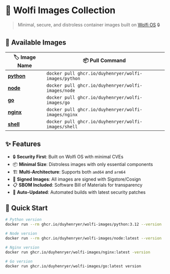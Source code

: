 # 🐺 Wolfi Images Collection

> Minimal, secure, and distroless container images built on [Wolfi OS](https://wolfi.dev) 🔒

## 🚀 Available Images

| 🏷️ Image Name | 📦 Pull Command |
|---------------|----------------|
| [**python**](./images/python/) | `docker pull ghcr.io/duyhenryer/wolfi-images/python` |
| [**node**](./images/node/) | `docker pull ghcr.io/duyhenryer/wolfi-images/node` |
| [**go**](./images/go/) | `docker pull ghcr.io/duyhenryer/wolfi-images/go` |
| [**nginx**](./images/nginx/) | `docker pull ghcr.io/duyhenryer/wolfi-images/nginx` |
| [**shell**](./images/shell/) | `docker pull ghcr.io/duyhenryer/wolfi-images/shell` |

## ✨ Features

- 🔒 **Security First**: Built on Wolfi OS with minimal CVEs
- 📦 **Minimal Size**: Distroless images with only essential components
- 🏗️ **Multi-Architecture**: Supports both `amd64` and `arm64`
- 🔐 **Signed Images**: All images are signed with Sigstore/Cosign
- 📋 **SBOM Included**: Software Bill of Materials for transparency
- 🔄 **Auto-Updated**: Automated builds with latest security patches

## 🎯 Quick Start

```bash
# Python version
docker run --rm ghcr.io/duyhenryer/wolfi-images/python:3.12 --version

# Node version  
docker run --rm ghcr.io/duyhenryer/wolfi-images/node:latest --version

# Nginx version
docker run ghcr.io/duyhenryer/wolfi-images/nginx:latest -version

# Go version
docker run ghcr.io/duyhenryer/wolfi-images/go:latest version
```